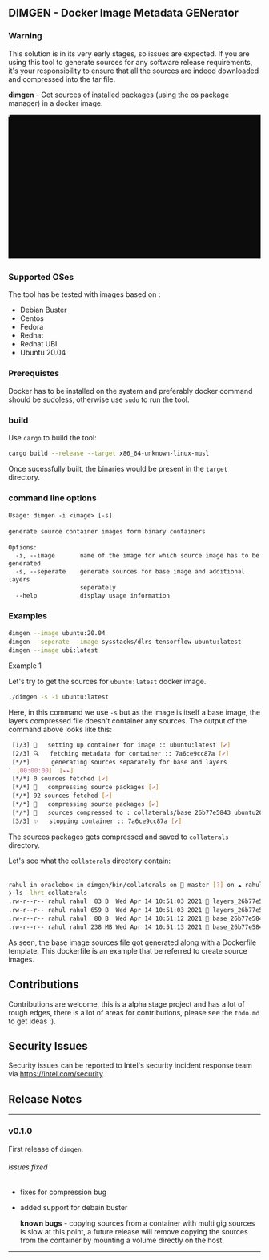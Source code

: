 ## DIMGEN - Docker Image Metadata GENerator

### Warning

This solution is in its very early stages, so issues are expected. If you
are using this tool to generate sources for any software release requirements, 
it's your responsibility to ensure that
all the sources are indeed downloaded and compressed into the tar file. 

**dimgen** - Get sources of installed packages (using the os package manager) in a docker image.

![Alt text](./svg/dimgen.svg)

### Supported OSes


The tool has be tested with images based on :

- Debian Buster
- Centos
- Fedora
- Redhat
- Redhat UBI
- Ubuntu 20.04


### Prerequistes

Docker has to be installed on the system and preferably docker command should be [sudoless](https://linoxide.com/use-docker-without-sudo-ubuntu/),
otherwise use `sudo` to run the tool.


### build 

Use `cargo` to build the tool:

```bash
cargo build --release --target x86_64-unknown-linux-musl
```

Once sucessfully built, the binaries would be present in the `target` directory.

### command line options

```
Usage: dimgen -i <image> [-s]

generate source container images form binary containers

Options:
  -i, --image       name of the image for which source image has to be generated
  -s, --seperate    generate sources for base image and additional layers
                    seperately
  --help            display usage information
```

### Examples

```bash
dimgen --image ubuntu:20.04
dimgen --seperate --image sysstacks/dlrs-tensorflow-ubuntu:latest 
dimgen --image ubi:latest 
```

Example 1

Let's try to get the sources for `ubuntu:latest` docker image.

```bash
./dimgen -s -i ubuntu:latest
```

Here, in this command we use `-s` but as the image is itself a base image, the layers
compressed file doesn't container any sources. The output of the command above
looks like this:

```bash
 [1/3] 🚚   setting up container for image :: ubuntu:latest [✔]
 [2/3] 🔍   fetching metadata for container :: 7a6ce9cc87a [✔]
 [*/*]      generating sources separately for base and layers
⠁ [00:00:00]  [▸▸]
 [*/*] 0 sources fetched [✔]
 [*/*] 🚚   compressing source packages [✔]
 [*/*] 92 sources fetched [✔]
 [*/*] 🚚   compressing source packages [✔]
 [*/*] 📃   sources compressed to : collaterals/base_26b77e5843_ubuntu20.04.tar.gz [✔]
 [3/3] ✨   stopping container :: 7a6ce9cc87a [✔]
 ```
 The sources packages gets compressed and saved to `collaterals` directory.

Let's see what the `collaterals` directory contain:

```bash

rahul in oraclebox in dimgen/bin/collaterals on  master [?] on ☁️ rahulunair@gmail.com
❯ ls -lhrt collaterals
.rw-r--r-- rahul rahul  83 B  Wed Apr 14 10:51:03 2021  layers_26b77e5843_ubuntulatest.Dockerfile
.rw-r--r-- rahul rahul 659 B  Wed Apr 14 10:51:03 2021  layers_26b77e5843_ubuntulatest.tar.gz
.rw-r--r-- rahul rahul  80 B  Wed Apr 14 10:51:12 2021  base_26b77e5843_ubuntu20.04.Dockerfile
.rw-r--r-- rahul rahul 238 MB Wed Apr 14 10:51:13 2021  base_26b77e5843_ubuntu20.04.tar.gz
```

As seen, the base image sources file got generated along with a Dockerfile template. This dockerfile
is an example that be referred to create source images.


## Contributions

Contributions are welcome, this is a alpha stage project and has a lot of rough edges,
there is a lot of areas for contributions, please see the `todo.md` to get ideas :).

## Security Issues

Security issues can be reported to Intel's security incident response team via https://intel.com/security.

## Release Notes

--------------------------------------------------------------------------------
### v0.1.0

First release of `dimgen`.

###### issues fixed

- fixes for compression bug
- added support for debain buster

    **known bugs** - copying sources from a container with multi gig sources
    is slow at this point, a future release will remove copying the sources from
    the container by mounting a volume directly on the host.
--------------------------------------------------------------------------------


